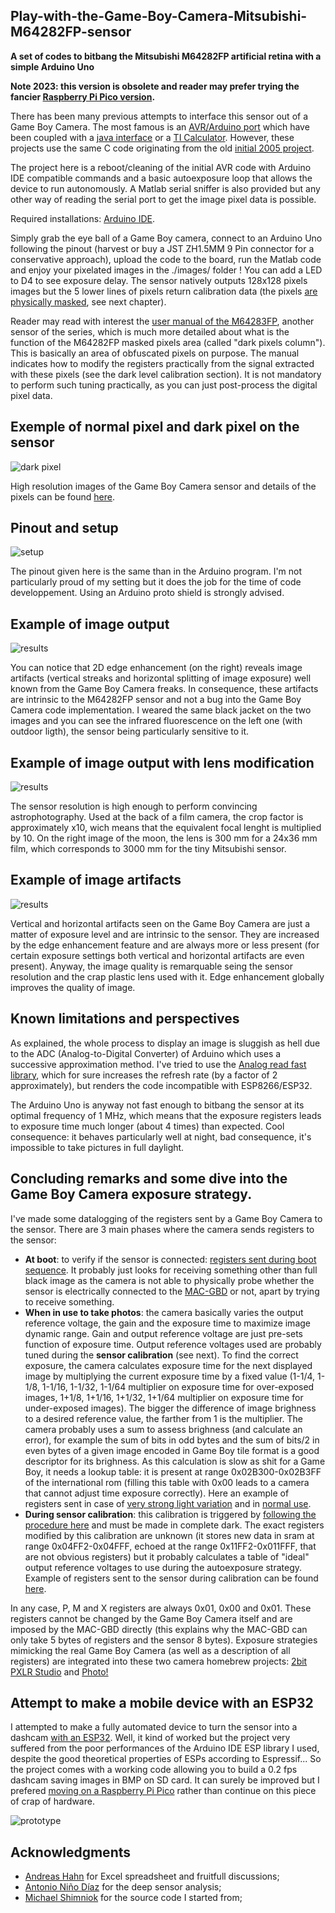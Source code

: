 ## Play-with-the-Game-Boy-Camera-Mitsubishi-M64282FP-sensor

**A set of codes to bitbang the Mitsubishi M64282FP artificial retina with a simple Arduino Uno**

**Note 2023: this version is obsolete and reader may prefer trying the fancier [Raspberry Pi Pico version](https://github.com/Raphael-Boichot/Mitsubishi-M64282FP-dashcam).**

There has been many previous attempts to interface this sensor out of a Game Boy Camera. The most famous is an [AVR/Arduino port](https://github.com/shimniok/avr-gameboy-cam) which have been coupled with a [java interface](https://www.bot-thoughts.com/2010/04/gameboy-camera-prototyping.html) or a [TI Calculator](https://www.cemetech.net/projects/item.php?id=54). However, these projects use the same C code originating from the old [initial 2005 project](http://sophiateam.undrgnd.free.fr/microcontroller/camera/).

The project here is a reboot/cleaning of the initial AVR code with Arduino IDE compatible commands and a basic autoexposure loop that allows the device to run autonomously. A Matlab serial sniffer is also provided but any other way of reading the serial port to get the image pixel data is possible.

Required installations: [Arduino IDE](https://www.arduino.cc/en/software).

Simply grab the eye ball of a Game Boy camera, connect to an Arduino Uno following the pinout (harvest or buy a JST ZH1.5MM 9 Pin connector for a conservative approach), upload the code to the board, run the Matlab code and enjoy your pixelated images in the ./images/ folder ! You can add a LED to D4 to see exposure delay. The sensor natively outputs 128x128 pixels images but the 5 lower lines of pixels return calibration data (the pixels [are physically masked](https://github.com/Raphael-Boichot/Game-Boy-chips-decapping-project), see next chapter).

Reader may read with interest the [user manual of the M64283FP](https://github.com/Raphael-Boichot/Play-with-the-Game-Boy-Camera-Mitsubishi-M64282FP-sensor/blob/main/Additionnal%20informations/Mitsubishi%20Integrated%20Circuit%20M64283FP%20Image%20Sensor.pdf), another sensor of the series, which is much more detailed about what is the function of the M64282FP masked pixels area (called "dark pixels column"). This is basically an area of obfuscated pixels on purpose. The manual indicates how to modify the registers practically from the signal extracted with these pixels (see the dark level calibration section). It is not mandatory to perform such tuning practically, as you can just post-process the digital pixel data.

## Exemple of normal pixel and dark pixel on the sensor
![dark pixel](https://github.com/Raphael-Boichot/Play-with-the-Game-Boy-Camera-Mitsubishi-M64282FP-sensor/blob/main/Additionnal%20informations/Mitsubishi%20M64282FP_detail%20of%20light%20sensors.png)

High resolution images of the Game Boy Camera sensor and details of the pixels can be found [here](https://github.com/Raphael-Boichot/Game-Boy-chips-decapping-project).

## Pinout and setup
![setup](https://github.com/Raphael-Boichot/Play-with-the-Game-Boy-Camera-Mitsubishi-M64282FP-sensor/blob/main/Additionnal%20informations/setup.png)

The pinout given here is the same than in the Arduino program. I'm not particularly proud of my setting but it does the job for the time of code developpement. Using an Arduino proto shield is strongly advised.

## Example of image output
![results](https://github.com/Raphael-Boichot/Play-with-the-Game-Boy-Camera-Mitsubishi-M64282FP-sensor/blob/main/Additionnal%20informations/results.png)

You can notice that 2D edge enhancement (on the right) reveals image artifacts (vertical streaks and horizontal splitting of image exposure) well known from the Game Boy Camera freaks. In consequence, these artifacts are intrinsic to the M64282FP sensor and not a bug into the Game Boy Camera code implementation. I weared the same black jacket on the two images and you can see the infrared fluorescence on the left one (with outdoor ligth), the sensor being particularly sensitive to it.

## Example of image output with lens modification
![results](https://github.com/Raphael-Boichot/Play-with-the-Game-Boy-Camera-Mitsubishi-M64282FP-sensor/blob/main/Additionnal%20informations/Examples.png)

The sensor resolution is high enough to perform convincing astrophotography. Used at the back of a film camera, the crop factor is approximately x10, wich means that the equivalent focal lenght is multiplied by 10. On the right image of the moon, the lens is 300 mm for a 24x36 mm film, which corresponds to 3000 mm for the tiny Mitsubishi sensor.

## Example of image artifacts
![results](https://github.com/Raphael-Boichot/Play-with-the-Game-Boy-Camera-Mitsubishi-M64282FP-sensor/blob/main/Additionnal%20informations/Artifacts.png)

Vertical and horizontal artifacts seen on the Game Boy Camera are just a matter of exposure level and are intrinsic to the sensor. They are increased by the edge enhancement feature and are always more or less present (for certain exposure settings both vertical and horizontal artifacts are even present). Anyway, the image quality is remarquable seing the sensor resolution and the crap plastic lens used with it. Edge enhancement globally improves the quality of image.

## Known limitations and perspectives
As explained, the whole process to display an image is sluggish as hell due to the ADC (Analog-to-Digital Converter) of Arduino which uses a successive approximation method. I've tried to use the [Analog read fast library](https://github.com/avandalen/avdweb_AnalogReadFast), which for sure increases the refresh rate (by a factor of 2 approximately), but renders the code incompatible with ESP8266/ESP32.

The Arduino Uno is anyway not fast enough to bitbang the sensor at its optimal frequency of 1 MHz, which means that the exposure registers leads to exposure time much longer (about 4 times) than expected. Cool consequence: it behaves particularly well at night, bad consequence, it's impossible to take pictures in full daylight.

## Concluding remarks and some dive into the Game Boy Camera exposure strategy.
I've made some datalogging of the registers sent by a Game Boy Camera to the sensor. There are 3 main phases where the camera sends registers to the sensor:
- **At boot**: to verify if the sensor is connected: [registers sent during boot sequence](https://github.com/Raphael-Boichot/Play-with-the-Game-Boy-Camera-Mitsubishi-M64282FP-sensor/blob/main/Research%20on%20real%20Camera/Boot.pdf). It probably just looks for receiving something other than full black image as the camera is not able to physically probe whether the sensor is electrically connected to the [MAC-GBD](https://niwanetwork.org/wiki/GBD_(Game_Boy_mapper)) or not, apart by trying to receive something.
- **When in use to take photos**: the camera basically varies the output reference voltage, the gain and the exposure time to maximize image dynamic range. Gain and output reference voltage are just pre-sets function of exposure time. Output reference voltages used are probably tuned during the **sensor calibration** (see next). To find the correct exposure, the camera calculates exposure time for the next displayed image by multiplying the current exposure time by a fixed value (1-1/4, 1-1/8, 1-1/16, 1-1/32, 1-1/64 multiplier on exposure time for over-exposed images, 1+1/8, 1+1/16, 1+1/32, 1+1/64 multiplier on exposure time for under-exposed images). The bigger the difference of image brighness to a desired reference value, the farther from 1 is the multiplier. The camera probably uses a sum to assess brighness (and calculate an error), for example the sum of bits in odd bytes and the sum of bits/2 in even bytes of a given image encoded in Game Boy tile format is a good descriptor for its brighness. As this calculation is slow as shit for a Game Boy, it needs a lookup table: it is present at range 0x02B300-0x02B3FF of the international rom (filling this table with 0x00 leads to a camera that cannot adjust time exposure correctly). Here an example of registers sent in case of [very strong light variation](https://github.com/Raphael-Boichot/Play-with-the-Game-Boy-Camera-Mitsubishi-M64282FP-sensor/blob/main/Research%20on%20real%20Camera/Violent_exposure_change.pdf) and in [normal use](https://github.com/Raphael-Boichot/Play-with-the-Game-Boy-Camera-Mitsubishi-M64282FP-sensor/blob/main/Research%20on%20real%20Camera/Normal_use.pdf).
- **During sensor calibration**: this calibration is triggered by [following the procedure here](https://github.com/Raphael-Boichot/Inject-pictures-in-your-Game-Boy-Camera-saves#part-3-calibrating-the-sensor) and must be made in complete dark. The exact registers modified by this calibration are unknown (it stores new data in sram at range 0x04FF2-0x04FFF, echoed at the range 0x11FF2-0x011FFF, that are not obvious registers) but it probably calculates a table of "ideal" output reference voltages to use during the autoexposure strategy. Example of registers sent to the sensor during calibration can be found [here](https://github.com/Raphael-Boichot/Play-with-the-Game-Boy-Camera-Mitsubishi-M64282FP-sensor/blob/main/Research%20on%20real%20Camera/Factory_reset.pdf).

In any case, P, M and X registers are always 0x01, 0x00 and 0x01. These registers cannot be changed by the Game Boy Camera itself and are imposed by the MAC-GBD directly (this explains why the MAC-GBD can only take 5 bytes of registers and the sensor 8 bytes). Exposure strategies mimicking the real Game Boy Camera (as well as a description of all registers) are integrated into these two camera homebrew projects: [2bit PXLR Studio](https://github.com/HerrZatacke/2bit-pxlr-studio) and [Photo!](https://github.com/untoxa/gb-photo)

## Attempt to make a mobile device with an ESP32
I attempted to make a fully automated device to turn the sensor into a dashcam [with an ESP32](https://github.com/Raphael-Boichot/Play-with-the-Game-Boy-Camera-Mitsubishi-M64282FP-sensor/tree/main/ESP32_version_beta). Well, it kind of worked but the project very suffered from the poor performances of the Arduino IDE ESP library I used, despite the good theoretical properties of ESPs according to Espressif... So the project comes with a working code allowing you to build a 0.2 fps dashcam saving images in BMP on SD card. It can surely be improved but I prefered [moving on a Raspberry Pi Pico](https://github.com/Raphael-Boichot/Mitsubishi-M64282FP-dashcam) rather than continue on this piece of crap of hardware.

![prototype](https://github.com/Raphael-Boichot/Play-with-the-Game-Boy-Camera-Mitsubishi-M64282FP-sensor/blob/main/ESP32_version_beta/Prototype_2022.jpg)

## Acknowledgments
- [Andreas Hahn](https://github.com/HerrZatacke) for Excel spreadsheet and fruitfull discussions;
- [Antonio Niño Díaz](https://github.com/AntonioND) for the deep sensor analysis;
- [Michael Shimniok](https://github.com/shimniok) for the source code I started from;

